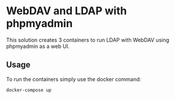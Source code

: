 # WebDAV and LDAP with phpmyadmin
This solution creates 3 containers to run LDAP with WebDAV using phpmyadmin as a web UI.

## Usage
To run the containers simply use the docker command:

```bash
docker-compose up
```